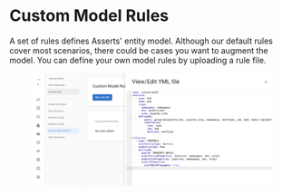 # Custom Model Rules

A set of rules defines Asserts' entity model. Although our default rules cover most scenarios, there could be cases you want to augment the model. You can define your own model rules by uploading a rule file.

<figure><img src="../../.gitbook/assets/image.png" alt=""><figcaption></figcaption></figure>

